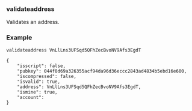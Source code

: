 ### validateaddress ###

Validates an address.

### Example ###

```
validateaddress VnLlLns3UFSqd5QFhZecBvoNV9Afs3EgdT

{
    "isscript": false,
    "pubkey": 044f0d69a326355acf94da96d36eccc2843ad4834b5ebd16e600,
    "iscompressed": false,
    "isvalid": true,
    "address": VnLlLns3UFSqd5QFhZecBvoNV9Afs3EgdT,
    "ismine": true,
    "account": 
}

```
